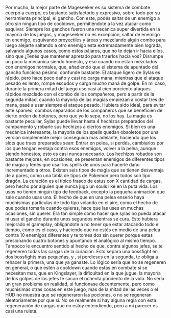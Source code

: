 Por mucho, la mejor parte de Mageseeker es su sistema de combate cuerpo a cuerpo, es bastante satisfactorio y expresivo, sobre todo por su herramienta principal, el gancho. Con este, podés saltar de un enemigo a otro sin ningún tipo de cooldown, permitiéndote a la vez atacar como esquivar. Siempre los ganchos fueron una mecánica super divertida en la mayoría de los juegos, y mageseeker no es excepción, saltar de enemigo en enemigo, esquivando proyectiles y áreas y mezclando algún combo para luego alejarte saltando a otro enemigo esta extremadamente bien lograda, salvando algunos casos, como estos pájaros, que no te dejan ir hacia ellos, sino que ¿Tenés que mantener apretado para traerlos hacia vos? Disrumpe un poco la mecánica siendo honesto, y eso cuando no estan mezclados con enemigos normales, que, añadiendo que el sistema de apuntado del gancho funciona pésimo, confunde bastante. El ataque ligero de Sylas es rápido, pero hace poco daño y casi no carga mana, mientras que el ataque pesado es lento, rompe escudos y carga mucho maná de golpe. En mi caso, durante la primera mitad del juego use casi al cien porciento ataques rápidos mezclado con el combo de los compañeros, pero a partir de la segunda mitad, cuando la mayoría de las magias empiezan a costar tres de mana, pasé a usar siempre el ataque pesado. Hubiera sido ideal, para evitar este spameo, combos separados de los compañeros que se beneficien de cierto orden de botones, pero que yo lo sepa, no los hay. La magia es bastante peculiar, Sylas puede llevar hasta 4 hechizos preparados del campamento y robarle sus hechizos a ciertos enemigos. Si bien es una mecánica interesante, la mayoría de los spells quedan obsoletos por una versión simplemente mejor conseguida mas adelante, haciendo que los slots que traes preparados sean: Entrar en pelea, si perdés, cambiarlos por los que tengan ventaja contra esos enemigos, volver a la pelea, aunque siendo honestos, esto es casi nunca necesario. Los hechizos robados son bastante mejores, en ocasiones, se presentan enemigos de diferentes tipos de magia y tenés que usar los spells de unos para hacerle daño incrementado a otros. Existen seis tipos de magia que se tienen desventaja de a pares, como una tabla de tipos de Pokemon pero todos son tipo dragón. 
La curación es el típico frasco de estus con X cantidad de cargas, pero hecho por alguien que nunca jugo un souls like en la puta vida. Los usos no tienen ningún tipo de feedback, excepto la pequeña animación que sale cuando usas una. El hecho de que en una pelea enserio haya muchísimas particulas de todo tipo volando en el aire, como el hecho de que podes tomarla cuando quieras, hace que las uses en muchas ocasiones, sin querer. Era tan simple como hacer que sylas no pueda atacar ni usar el gancho durante unos segundos mientras se cura. Esto hubiera mejorado el gameplay, obligándote a no tener que estar atacando todo el tiempo, como es el caso, y haciendo que no estés en medio de una pelea contra 10 enemigos diferentes y te tomes dos sin querer porque estas presionando cuatro botones y apuntando el analógico al mismo tiempo. 
Tampoco le encuentro sentido al hecho de que, contra algunos jefes, se te regeneren todas las cargas de la curación. Esto separa una bossfight en dos bossfights mas pequeñas, y , si perdieses en la segunda, te obliga a rehacer la primera, una que ya ganaste. Lo lógico sería que no se regeneren en general, o que estén a cooldown cuando estas en combate si se necesitan mas, que en Kingslayer, la dificultad en la que jugue, la mayoría de los golpes de los jefes te sacan el ochenta porciento de la vida. No sería un gran problema en realidad, si funcionase decentemente, pero como muchísimas otras cosas en este juego, mas de la mitad de las veces o el HUD no muestra que se regeneraron las pociones, o no se regeneran aleatoriamente por que sí. No se realmente si hay alguna regla con esta regeneración de cargas que no estoy entendiendo, pero a mi parecer es casi una ruleta.